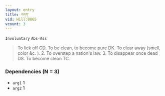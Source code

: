 ```yaml
---
layout: entry
title: འདག་
vid: Hill:0865
vcount: 3
---
```

`Involuntary` `Abs-Ass`
> To lick off CD\.
 To be clean, to become pure DK\.
 To clear away (smell, color &c\.
)\.
 2\.
 To overstep a nation's law\.
 3\.
 To disappear once dead DS\.
 To become clean TC\.

### Dependencies (N = 3)
* `arg1` 1
* `arg2` 1

